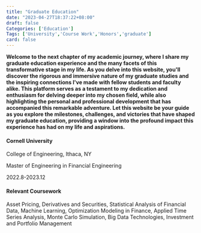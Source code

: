 ```yaml
---
title: "Graduate Education"
date: "2023-04-27T18:37:22+08:00"
draft: false
Categories: ['Education']
Tags: ['University','Course Work','Honors','graduate']
card: false
---
```


**Welcome to the next chapter of my academic journey, where I share my graduate education experience and the many facets of this transformative stage in my life.  As you delve into this website, you'll discover the rigorous and immersive nature of my graduate studies and the inspiring connections I've made with fellow students and faculty alike.  This platform serves as a testament to my dedication and enthusiasm for delving deeper into my chosen field, while also highlighting the personal and professional development that has accompanied this remarkable adventure.  Let this website be your guide as you explore the milestones, challenges, and victories that have shaped my graduate education, providing a window into the profound impact this experience has had on my life and aspirations.**




#### Cornell University  
College of Engineering, Ithaca, NY  

Master of Engineering in Financial Engineering  

2022.8-2023.12  

  
#### 	Relevant Coursework 
  Asset Pricing, Derivatives and Securities, Statistical Analysis of Financial Data, Machine Learning, Optimization Modeling in Finance, Applied Time Series Analysis, Monte Carlo Simulation, Big Data Technologies, Investment and Portfolio Management








